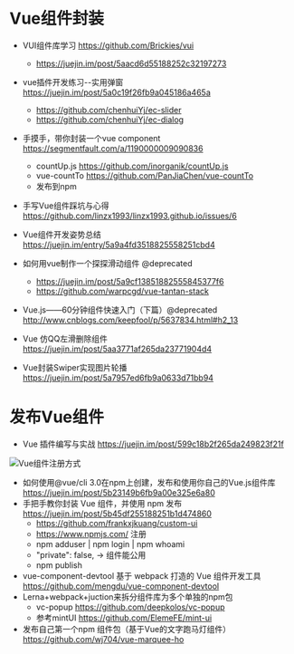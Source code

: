# Vue组件封装

- VUI组件库学习 <https://github.com/Brickies/vui>

  - <https://juejin.im/post/5aacd6d55188252c32197273>
  
- vue插件开发练习--实用弹窗 https://juejin.im/post/5a0c19f26fb9a045186a465a
  - https://github.com/chenhuiYj/ec-slider
  - https://github.com/chenhuiYj/ec-dialog  
- 手摸手，带你封装一个vue component https://segmentfault.com/a/1190000009090836
  - countUp.js https://github.com/inorganik/countUp.js
  - vue-countTo https://github.com/PanJiaChen/vue-countTo
  - 发布到npm
- 手写Vue组件踩坑与心得 https://github.com/linzx1993/linzx1993.github.io/issues/6  
- Vue组件开发姿势总结 https://juejin.im/entry/5a9a4fd3518825558251cbd4
- 如何用vue制作一个探探滑动组件 @deprecated 

  - <https://juejin.im/post/5a9cf13851882555845377f6>
  - <https://github.com/warpcgd/vue-tantan-stack>
- Vue.js——60分钟组件快速入门（下篇）@deprecated  http://www.cnblogs.com/keepfool/p/5637834.html#h2_13  
- Vue 仿QQ左滑删除组件 https://juejin.im/post/5aa3771af265da23771904d4 
- Vue封装Swiper实现图片轮播 https://juejin.im/post/5a7957ed6fb9a0633d71bb94 


# 发布Vue组件

- Vue 插件编写与实战 https://juejin.im/post/599c18b2f265da249823f21f

![Vue组件注册方式](https://user-gold-cdn.xitu.io/2017/8/22/e9fb2fb7216ea9df0f6cb30f39510489?imageView2/0/w/1280/h/960/format/webp/ignore-error/1)

- 如何使用@vue/cli 3.0在npm上创建，发布和使用你自己的Vue.js组件库 https://juejin.im/post/5b23149b6fb9a00e325e6a80
- 手把手教你封装 Vue 组件，并使用 npm 发布 https://juejin.im/post/5b45df255188251b1d474860 
    - https://github.com/frankxjkuang/custom-ui
    - https://www.npmjs.com/ 注册
    - npm adduser | npm login | npm whoami
    -  "private": false, -> 组件能公用
    - npm publish
- vue-component-devtool 基于 webpack 打造的 Vue 组件开发工具 https://github.com/mengdu/vue-component-devtool    
- Lerna+webpack+juction来拆分组件库为多个单独的npm包
    - vc-popup https://github.com/deepkolos/vc-popup
    - 参考mintUI https://github.com/ElemeFE/mint-ui
- 发布自己第一个npm 组件包（基于Vue的文字跑马灯组件）https://github.com/wj704/vue-marquee-ho